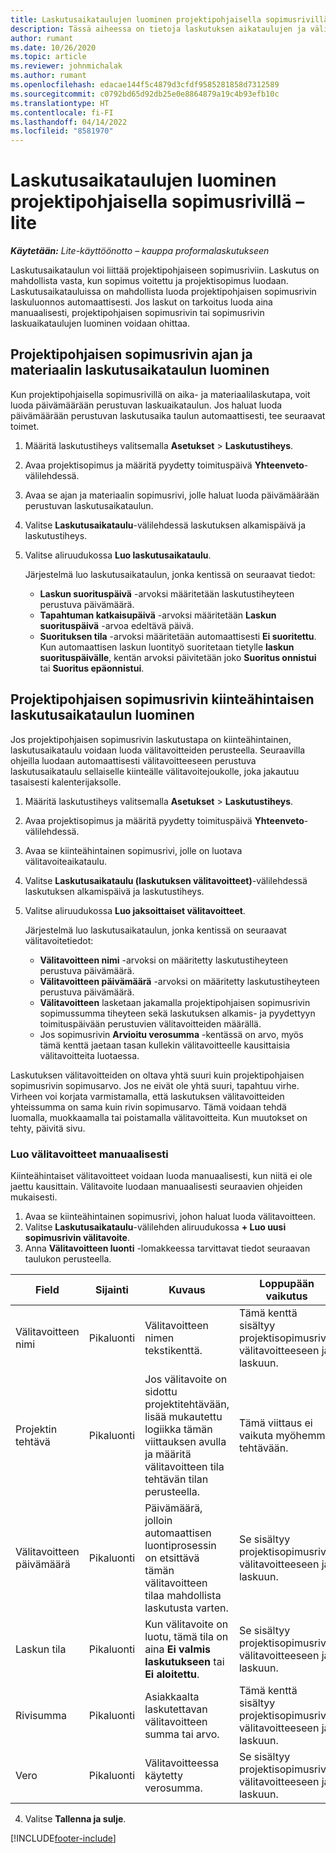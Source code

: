 ```yaml
---
title: Laskutusaikataulujen luominen projektipohjaisella sopimusrivillä – lite
description: Tässä aiheessa on tietoja laskutuksen aikataulujen ja välitavoitteiden luomisesta.
author: rumant
ms.date: 10/26/2020
ms.topic: article
ms.reviewer: johnmichalak
ms.author: rumant
ms.openlocfilehash: edacae144f5c4879d3cfdf9585281858d7312589
ms.sourcegitcommit: c0792bd65d92db25e0e8864879a19c4b93efb10c
ms.translationtype: HT
ms.contentlocale: fi-FI
ms.lasthandoff: 04/14/2022
ms.locfileid: "8581970"
---
```

# <a name="create-invoice-schedules-on-a-project-based-contract-line---lite"></a>Laskutusaikataulujen luominen projektipohjaisella sopimusrivillä – lite

_**Käytetään:** Lite-käyttöönotto – kauppa proformalaskutukseen_

Laskutusaikataulun voi liittää projektipohjaiseen sopimusriviin. Laskutus on mahdollista vasta, kun sopimus voitettu ja projektisopimus luodaan. Laskutusaikatauluissa on mahdollista luoda projektipohjaisen sopimusrivin laskuluonnos automaattisesti. Jos laskut on tarkoitus luoda aina manuaalisesti, projektipohjaisen sopimusrivin tai sopimusrivin laskuaikataulujen luominen voidaan ohittaa.

## <a name="create-a-time-and-material-invoice-schedule-for-a-project-based-contract-line"></a>Projektipohjaisen sopimusrivin ajan ja materiaalin laskutusaikataulun luominen

Kun projektipohjaisella sopimusrivillä on aika- ja materiaalilaskutapa, voit luoda päivämäärään perustuvan laskuaikataulun. Jos haluat luoda päivämäärään perustuvan laskutusaika taulun automaattisesti, tee seuraavat toimet.

1. Määritä laskutustiheys valitsemalla **Asetukset** > **Laskutustiheys**.
2. Avaa projektisopimus ja määritä pyydetty toimituspäivä **Yhteenveto**-välilehdessä.
3. Avaa se ajan ja materiaalin sopimusrivi, jolle haluat luoda päivämäärään perustuvan laskutusaikataulun. 
4. Valitse **Laskutusaikataulu**-välilehdessä laskutuksen alkamispäivä ja laskutustiheys. 
5. Valitse aliruudukossa **Luo laskutusaikataulu**.

    Järjestelmä luo laskutusaikataulun, jonka kentissä on seuraavat tiedot:

    - **Laskun suorituspäivä** -arvoksi määritetään laskutustiheyteen perustuva päivämäärä.
    - **Tapahtuman katkaisupäivä** -arvoksi määritetään **Laskun suorituspäivä** -arvoa edeltävä päivä.
    - **Suorituksen tila** -arvoksi määritetään automaattisesti **Ei suoritettu**. Kun automaattisen laskun luontityö suoritetaan tietylle **laskun suorituspäivälle**, kentän arvoksi päivitetään joko **Suoritus onnistui** tai **Suoritus epäonnistui**.

## <a name="create-a-fixed-price-invoice-schedule-for-a-project-based-contract-line"></a>Projektipohjaisen sopimusrivin kiinteähintaisen laskutusaikataulun luominen

Jos projektipohjaisen sopimusrivin laskutustapa on kiinteähintainen, laskutusaikataulu voidaan luoda välitavoitteiden perusteella. Seuraavilla ohjeilla luodaan automaattisesti välitavoitteeseen perustuva laskutusaikataulu sellaiselle kiinteälle välitavoitejoukolle, joka jakautuu tasaisesti kalenterijaksolle.

1. Määritä laskutustiheys valitsemalla **Asetukset** > **Laskutustiheys**.
2. Avaa projektisopimus ja määritä pyydetty toimituspäivä **Yhteenveto**-välilehdessä.
3. Avaa se kiinteähintainen sopimusrivi, jolle on luotava välitavoiteaikataulu. 
4. Valitse **Laskutusaikataulu (laskutuksen välitavoitteet)**-välilehdessä laskutuksen alkamispäivä ja laskutustiheys. 
5. Valitse aliruudukossa **Luo jaksoittaiset välitavoitteet**.

    Järjestelmä luo laskutusaikataulun, jonka kentissä on seuraavat välitavoitetiedot:

    - **Välitavoitteen nimi** -arvoksi on määritetty laskutustiheyteen perustuva päivämäärä.
    - **Välitavoitteen päivämäärä** -arvoksi on määritetty laskutustiheyteen perustuva päivämäärä.
    - **Välitavoitteen** lasketaan jakamalla projektipohjaisen sopimusrivin sopimussumma tiheyteen sekä laskutuksen alkamis- ja pyydettyyn toimituspäivään perustuvien välitavoitteiden määrällä.
    - Jos sopimusrivin **Arvioitu verosumma** -kentässä on arvo, myös tämä kenttä jaetaan tasan kullekin välitavoitteelle kausittaisia välitavoitteita luotaessa.

Laskutuksen välitavoitteiden on oltava yhtä suuri kuin projektipohjaisen sopimusrivin sopimusarvo. Jos ne eivät ole yhtä suuri, tapahtuu virhe. Virheen voi korjata varmistamalla, että laskutuksen välitavoitteiden yhteissumma on sama kuin rivin sopimusarvo. Tämä voidaan tehdä luomalla, muokkaamalla tai poistamalla välitavoitteita. Kun muutokset on tehty, päivitä sivu.

### <a name="manually-create-milestones"></a>Luo välitavoitteet manuaalisesti

Kiinteähintaiset välitavoitteet voidaan luoda manuaalisesti, kun niitä ei ole jaettu kausittain. Välitavoite luodaan manuaalisesti seuraavien ohjeiden mukaisesti.

1. Avaa se kiinteähintainen sopimusrivi, johon haluat luoda välitavoitteen. 
2. Valitse **Laskutusaikataulu**-välilehden aliruudukossa **+ Luo uusi sopimusrivin välitavoite**.
3. Anna **Välitavoitteen luonti** -lomakkeessa tarvittavat tiedot seuraavan taulukon perusteella. 

| Field | Sijainti | Kuvaus | Loppupään vaikutus |
| --- | --- | --- | --- |
| Välitavoitteen nimi | Pikaluonti | Välitavoitteen nimen tekstikenttä. | Tämä kenttä sisältyy projektisopimusrivin välitavoitteeseen ja laskuun. |
| Projektin tehtävä | Pikaluonti | Jos välitavoite on sidottu projektitehtävään, lisää mukautettu logiikka tämän viittauksen avulla ja määritä välitavoitteen tila tehtävän tilan perusteella. | Tämä viittaus ei vaikuta myöhemmin tehtävään. |
| Välitavoitteen päivämäärä | Pikaluonti | Päivämäärä, jolloin automaattisen luontiprosessin on etsittävä tämän välitavoitteen tilaa mahdollista laskutusta varten. | Se sisältyy projektisopimusrivin välitavoitteeseen ja laskuun. |
| Laskun tila | Pikaluonti | Kun välitavoite on luotu, tämä tila on aina **Ei valmis laskutukseen** tai **Ei aloitettu**. | Se sisältyy projektisopimusrivin välitavoitteeseen ja laskuun. |
| Rivisumma | Pikaluonti | Asiakkaalta laskutettavan välitavoitteen summa tai arvo. | Tämä kenttä sisältyy projektisopimusrivin välitavoitteeseen ja laskuun. |
| Vero | Pikaluonti | Välitavoitteessa käytetty verosumma. | Se sisältyy projektisopimusrivin välitavoitteeseen ja laskuun. |

4. Valitse **Tallenna ja sulje**.


[!INCLUDE[footer-include](../../includes/footer-banner.md)]